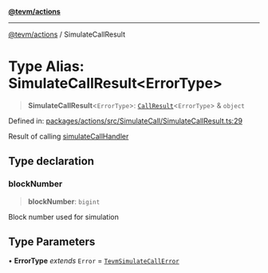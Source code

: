 [**@tevm/actions**](../README.md)

***

[@tevm/actions](../globals.md) / SimulateCallResult

# Type Alias: SimulateCallResult\<ErrorType\>

> **SimulateCallResult**\<`ErrorType`\>: [`CallResult`](CallResult.md)\<`ErrorType`\> & `object`

Defined in: [packages/actions/src/SimulateCall/SimulateCallResult.ts:29](https://github.com/evmts/tevm-monorepo/blob/main/packages/actions/src/SimulateCall/SimulateCallResult.ts#L29)

Result of calling [simulateCallHandler](../functions/simulateCallHandler.md)

## Type declaration

### blockNumber

> **blockNumber**: `bigint`

Block number used for simulation

## Type Parameters

• **ErrorType** *extends* `Error` = [`TevmSimulateCallError`](../classes/TevmSimulateCallError.md)
